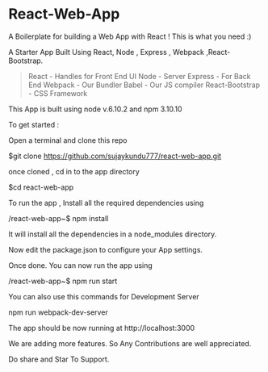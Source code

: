# React-Web-App

A Boilerplate for building a Web App with React ! This is what you need :) 

A Starter App Built Using React, Node , Express , Webpack ,React-Bootstrap. 

> React - Handles for Front End UI
> Node  - Server
> Express - For Back End 
> Webpack - Our Bundler
> Babel   - Our JS compiler
> React-Bootstrap - CSS Framework

This App is built using node v.6.10.2 and npm 3.10.10

To get started : 
  
Open a terminal and clone this repo 

$git clone https://github.com/sujaykundu777/react-web-app.git

once cloned , cd in to the app directory

$cd react-web-app

To run the app , Install all the required dependencies using

/react-web-app~$ npm install 

It will install all the dependencies in a node_modules directory.

Now edit the package.json to configure your App settings.

Once done. You can now run the app using 

/react-web-app~$ npm run start

You can also use this commands for Development Server

npm run webpack-dev-server

The app should be now running at http://localhost:3000 

We are adding more features. So Any Contributions are well appreciated.

Do share and Star To Support. 

